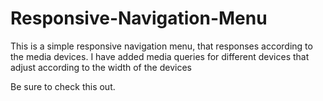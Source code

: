 # Responsive-Navigation-Menu
This is a simple responsive navigation menu, that responses according to the media devices. 
I have added media queries for different devices that adjust according to the width of the devices

Be sure to check this out. 
